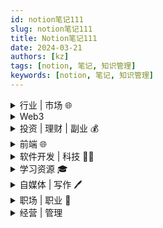 ```yaml
---
id: notion笔记111
slug: notion笔记111
title: Notion笔记111
date: 2024-03-21
authors: [kz]
tags: [notion, 笔记, 知识管理]
keywords: [notion, 笔记, 知识管理]
---
```



<details>
  <summary>行业 | 市场 🌐</summary>
  <div>
    <ul>
      <li><strong>入门方法论</strong>：<a href="https://www.xiaohongshu.com/discovery/item/625058aa000000002103969b?share_from_user_hidden=true&xhsshare=WeixinSession&appuid=591f1e7e50c4b4587b9dd97d&apptime=1651376600">如何快速了解一个陌生的行业和市场</a></li>
      <li><strong>求职趋势</strong>：<a href="https://36kr.com/p/1778766808714120">大学生求职数据 - 36氪</a></li>
      <li><strong>薪资分析</strong>：<a href="https://36kr.com/p/1784333028248967">中国各行业薪资分析 - 36氪</a></li>
      <li><strong>产品思维</strong>：<a href="https://sspai.com/post/72987">用「乐高」思维做成的产品是什么样的？Notion 和它的 GTM 策略</a></li>
      <li><strong>消费趋势</strong>：<a href="https://36kr.com/p/1734650641069316">这个"五一"假期，有草地的地方就有帐篷：露营之后火什么？</a><br/>
        家庭园艺消费市场、舞台剧、话剧、脱口秀等演艺市场兴起。中产阶级追求的是生活的美好，而不是奢侈的享受。</li>
      <li><strong>技术演进</strong>：<a href="https://juejin.cn/post/7093107691798659103">谈谈我对 Web 3.0 的看法 - 掘金</a><br/>
        Web 1.0 与 Web 2.0 数据中心化，存储在平台服务器；Web 3.0 数据去中心化，不受平台拥有，存储在某些去中心化应用中。</li>
      <li><strong>半导体产业格局</strong>：<a href="https://www.theregister.com/2022/04/06/2021_national_semiconductor_market_share/">IC Insights 数据显示</a>，2021 年中国占全球半导体市场份额的 4%，美国占据了一半以上。</li>
      <li><strong>互联网趋势</strong>：<a href="https://www.notion.so/a911086de31d4491b7908055d43eaeba?pvs=21">2022年的互联网行业</a></li>
      <li><strong>公司转型案例</strong>：<a href="https://github.com/fikrikarim/companies-with-successful-pivot">成功转型的初创公司列表（GitHub）</a></li>
      <li><strong>未来趋势预测</strong>：<a href="https://mp.weixin.qq.com/s?__biz=MzIxNTAzNzU0Ng==&mid=2654747130&idx=1&sn=a39bdda8e96ac20fcc105063b8369b85&chksm=8c56faffbb2173e9aaeadd93b531e4414961cad66f1ab1ecebf704931f065af4599e50fba6f0&scene=27#wechat_redirect">下一个 10 年，将会发生的 12 个趋势</a></li>
      <li><strong>年度关键词</strong>：<a href="https://36kr.com/p/1544962904696833">2022年，互联网10大关键词</a></li>
      <li><strong>流量王者更替</strong>：<a href="https://www.solidot.org/story?sid=70089">2021全球最受欢迎域名榜单，TikTok取代Google成为第一</a><br/>
        TikTok 登顶多个时间段访问量榜首，最终成为全年访问量最高的域名。</li>
    </ul>
  </div>
</details>

<details>
  <summary>Web3</summary>
  <div>
    <ul>
      <li><strong>信息源入口</strong>：<a href="https://www.xiaohongshu.com/discovery/item/62ef483000000000160329f9?share_from_user_hidden=true&type=normal&xhsshare=CopyLink&appuid=591f1e7e50c4b4587b9dd97d&apptime=1659951295">Web3 信息源</a></li>
      <li><strong>中国与 Web3 革命</strong>：<a href="https://36kr.com/p/1778551902784393">为什么 Web3.0 革命必将发生在中国？- 36氪</a><br/>
        <strong>核心观点：</strong><br/>
        整个物联网都应该被架设在 Web3.0 的区块上。谁拥有最发达的物联网基础设施，谁就有机会创造更发达、更多场景应用的区块链网络，比如中国。<br/>
        中美在 Web3.0 发展道路上的本质区别：<code>token金融化</code> vs. <code>token物联化</code></li>
      <li><strong>Web3 还未普及，Web5 已到来？</strong>：<a href="https://36kr.com/p/1784280174988936">Web3没玩明白，Web5来了? - 36氪</a><br/>
        Web3 的精髓是打破互联网的垄断机制，打造一个由用户参与构建且拥有产权的去中心化互联网。</li>
    </ul>
  </div>
</details>

<details>
  <summary>投资 | 理财 | 副业 💰</summary>
  <div>
    <ul>
      <li><strong>理财与社会结构</strong>：<a href="https://www.xiaohongshu.com/discovery/item/6292de9b000000002103fed8?share_from_user_hidden=true&xhsshare=WeixinSession&appuid=591f1e7e50c4b4587b9dd97d&apptime=1653873388">参与理财的人越多，实体经济越差？</a><br/>
        观点：资本能增殖与传承，劳动不能。但劳动是资本的原始积累。两者对普通人来说都很重要。</li>
      <li><strong>通胀应对策略</strong>：<a href="https://www.xiaohongshu.com/discovery/item/5f941d9a00000000010061a8?share_from_user_hidden=true&xhsshare=WeixinSession&appuid=591f1e7e50c4b4587b9dd97d&apptime=1655058168">当通货膨胀来了，最先应该做什么？</a><br/>
        "通货膨胀就是血洗百姓财富。"</li>
      <li><strong>养老金问题</strong>：<a href="https://www.xiaohongshu.com/discovery/item/62a5696000000000010294bf?share_from_user_hidden=true&xhsshare=WeixinSession&appuid=591f1e7e50c4b4587b9dd97d&apptime=1655051148">养老金亏空4.7万亿，谁来给我们养老？</a></li>
      <li><strong>财报解读指南</strong>：<a href="https://www.xiaohongshu.com/discovery/item/6273d473000000002103b8df?share_from_user_hidden=true&xhsshare=WeixinSession&appuid=591f1e7e50c4b4587b9dd97d&apptime=1655051216">财报季｜年报分享专栏，致大家的使用指南</a></li>
      <li><strong>家族财富管理</strong>：<a href="https://www.xiaohongshu.com/discovery/item/627f4fcb000000000102a1d7?share_from_user_hidden=true&xhsshare=WeixinSession&appuid=591f1e7e50c4b4587b9dd97d&apptime=1652539661">家族办公室：为中国富豪管钱的那群人</a></li>
      <li><strong>养老金测算工具</strong>：<a href="https://www.xiaohongshu.com/discovery/item/627b3cf3000000000102c4f0?share_from_user_hidden=true&xhsshare=WeixinSession&appuid=591f1e7e50c4b4587b9dd97d&apptime=1652697505">国家社保服务平台 · 养老金测算</a></li>
      <li><strong>FIRE生活理念</strong>：<a href="https://36kr.com/p/1738842706459655">FIRE生活："低配版"财富自由</a><br/>
        拥有年支出 × 25 的启动资金 + 年化 4% 收益 + 低物欲生活。<br/>
        FIRE 的重点不在于财富，而在于自由。</li>
      <li><strong>财富层级模型</strong>：<a href="https://36kr.com/p/1722338777120009">个人财富的六个层级 - 36氪</a><br/>
        英文原文：<a href="https://www.principlespersonalfinance.co.uk/blog/the-6-levels-of-wealth" target="_blank">The 6 Levels of Wealth</a><br/>
        信息源：<a href="https://www.principlespersonalfinance.co.uk/" target="_blank">Personal Finance Principles</a></li>
      <li><strong>财富自由门槛</strong>：拥有 100w，年收益 4%，月均利息收入约 3333￥</li>
      <li><strong>美剧推荐</strong>：<a href="https://movie.douban.com/subject/26200198/">《亿万》</a>：金融、财富、信息差，揭示财富的本质是洞察力的变现。</li>
      <li><strong>微软成长史</strong>：<a href="https://luttig.substack.com/p/dont-forget-microsoft?utm_source=url&s=r">微软是如何做到市值$10T的？</a><br/>
        从 Windows 到 Office，再到云服务公司。</li>
      <li><strong>金融战历史</strong>：<a href="https://zhuanlan.zhihu.com/p/500782215?utm_campaign=rss&utm_medium=rss&utm_source=rss&utm_content=title">金融战：偷猎、围猎他国财富</a><br/>
        不创造财富，也不以土地为目标，而是用资本实力建立武装去围猎他国财富。</li>
      <li><strong>写作技巧</strong>：<a href="https://archive.aweber.com/newsletter/totalannarchy/MTM4ODA2ODA=/ta-110-how-to-sell-an-idea-best-description-of-a-boring-product.htm?utm_campaign=%E5%8F%AF%E4%B9%90&utm_medium=email&utm_source=Revue%20newsletter">文案大师 Ann Handley 的邮件</a><br/>
        写作要尽可能具体。</li>
      <li><strong>理财入门指南</strong>：<a href="https://sspai.com/post/63255">普通人如何有效投资理财？- 少数派</a></li>
      <li><strong>远程工作平台</strong>：<a href="https://www.upwork.com">UpWork</a>：打字、翻译、客户支持、开发等任务</li>
      <li><strong>构建被动收入</strong>：<a href="https://www.bmpi.dev/">BMP Investment</a><br/>
        终身学习（认知杠杆）→ 全栈技术（时间杠杆）→ 投资理财（财务杠杆）→ 被动收入（人生杠杆）</li>
      <li><strong>博客流量可视化案例</strong>：<a href="https://datastudio.google.com/reporting/6c3c6d3d-cd2f-4f8c-85e6-c06d672c445b/page/MnJzB">独立博客流量可视化展示</a></li>
      <li><strong>零成本搭建博客</strong>：<a href="https://www.bmpi.dev/dev/guide-to-setup-blog-site-with-zero-cost-3/">订阅推送篇</a>：掌握博客即时性流量</li>
      <li><strong>散户大战华尔街</strong>：<a href="https://bitable.feishu.cn/apppmH1tnO5OPZvBiOjl3fu3tBB?table=tblvGUyT13QJ3qDm&view=vewuNfwLSj">一表看完全过程（持续更新）</a></li>
      <li><strong>中国高净值家庭报告</strong>：<a href="https://www.hurun.net/zh-CN/reports/Detail?num=O37XUUGER51W">2020胡润财富报告</a><br/>
        包括中国内地及港澳台地区家庭资产分布情况。</li>
      <li><strong>复利思维反思</strong>：<a href="https://mp.weixin.qq.com/s/1pJSuOSrNIj4KPB0F8O54A">复利的谎言</a><br/>
        强调随机性、非连续性、非均匀性、非对称性，思考 > 勤奋。</li>
      <li><strong>居民股票配置趋势</strong>：<a href="https://mp.weixin.qq.com/s/FbEpVm5HZXVLiF-CAmAg6g">中国居民会增加股票配置吗？</a></li>
      <li><strong>为什么你需要一个自己的网站</strong>：<a href="http://xiao.do/issues/41-671672?utm_campaign=Issue&utm_content=view_in_browser&utm_medium=email&utm_source=happy+letter">品牌、数据、听众、长期复利</a></li>
    </ul>
  </div>
</details>


<details>
  <summary>前端 🌐</summary>
  <div>
    <ul>
      <li><a href="https://b23.tv/jkVwdv9">尤雨溪前端趋势2022 的主题演讲</a> - 哔哩哔哩</li>
      <li><a href="https://github.com/sunflower-land/sunflower-land">一个开源web端去中心化游戏</a>：web3+ts+tailwind+react+vite</li>
      <li>前端 | <a href="https://juejin.cn/post/7101943469085556766">最新vue技术栈**Vue3 + TS + Vite + Pinia + Windicss + NavieUI**</a></li>
      <li>前端 | <a href="https://juejin.cn/post/7103405860449157134">看vue3 keepalive源码</a></li>
      <li>前端 | <a href="https://www.v2ex.com/t/857841">关于vue3选什么组件库的讨论</a></li>
      <li><a href="https://css-tricks.com/single-element-loaders-the-spinner/">Single Element Loaders: The Spinner - CSS-Tricks</a></li>
      <li><a href="https://juejin.cn/post/7097067108663558151#heading-11">Vue经典面试题源码级详解 - 掘金</a></li>
      <li><a href="https://juejin.cn/post/7106791949100646437#comment">尤雨溪欧洲献舞：即将发布 Vue 2 的最后一个版本 - 掘金</a></li>
      <li><a href="https://www.bilibili.com/video/BV1eS4y1S7zB">【funnyCoder04】Vue和NuxtLabs核心成员Anthony Fu的开源人生</a></li>
      <li><a href="https://www.bilibili.com/video/BV1TY4y1p783?p=1&share_medium=android&share_plat=android&share_session_id=5dfae2b1-233c-41aa-8818-870d9a729719&share_source=WEIXIN&share_tag=s_i&timestamp=1652502891&unique_k=OoGvOLy&vd_source=0a48ad1de05efa1e6833281b8f062951">程序员模拟面试 AnthFu</a></li>
      <li>前端 | <a href="https://css-tricks.com/lets-make-a-qr-code-generator-with-a-serverless-function/">通过serverless函数生成二维码</a></li>
      <li>前端 | <a href="https://nutui.jd.com/jdt/#/">京东UI库 NutUI</a></li>
      <li>前端 | <a href="https://juejin.cn/post/7105662703439446047#comment">分享我如何成为 GDE（谷歌开发者专家）的经历和想法</a></li>
      <li>前端 | <a href="https://juejin.cn/post/7104621169189322782">我们是怎么在项目中落地qiankun的</a>：微前端是一种多个团队通过独立发布功能的方式来共同构建现代化 web 应用的技术手段及方法策略。</li>
      <li>前端 | <a href="https://github.com/realyao/WXminiprogram-Focus-clock">开源wx小程序</a></li>
      <li>前端 | <a href="https://www.pzuraq.com/blog/f-four-eras-of-javascript-frameworks">JavaScript 框架的四个时代 - pzuraq | blog</a></li>
      <li>前端 | <a href="https://cpojer.net/posts/building-a-javascript-bundler">Building a JavaScript Bundler - Christoph Nakazawa</a></li>
      <li>前端 | <a href="https://live.juejin.cn/4354/juejinyetan002/">掘金 5.11 月影 贺师俊 最新JS标准&ES2022直播回放</a></li>
      <li>前端 | <a href="https://css-tricks.com/a-css-slinky-in-3d/">纯CSS实现 3D slinky效果</a><br/><img src="https://i0.wp.com/css-tricks.com/wp-content/uploads/2022/05/giphy.gif?resize=500%2C375&ssl=1" alt="3D slinky效果"/></li>
      <li>前端 | <a href="https://css-tricks.com/cool-hover-effects-that-use-css-text-shadow/">使用CSS text-shadow实现复杂的hover效果</a></li>
      <li>前端 | <a href="https://levelup.gitconnected.com/micro-frontend-architecture-794442e9b325">微前端架构</a> - Medium</li>
      <li>前端 | <a href="https://medium.com/codex/am-i-a-senior-front-end-developer-6596142bf647">我是高级前端开发人员吗？</a> - Medium</li>
      <li>前端 | <a href="https://blog.devgenius.io/how-the-pros-handle-javascript-promises-6d00184bc275">专业人士如何处理 JavaScript Promise</a> - Medium</li>
      <li>前端 | <a href="https://juejin.cn/post/7094146488439144455#comment">前端埋点方案</a></li>
      <li>前端 | 前端架构：<a href="https://azeynalli1990.medium.com/software-architecture-patterns-for-front-end-development-9e43e43cdfb3">前端架构设计模式</a></li>
      <li>前端 | 前端架构：<a href="https://juejin.cn/post/7081147167653494797">前端代码的三种设计模式</a>：组件模式、compose组合模式、<strong>Membrane模式</strong></li>
      <li>前端 | 项目管理：<a href="https://juejin.cn/post/7085257325165936648#heading-0">从零到一建立前端规范</a></li>
      <li>前端 | 性能优化：<a href="https://juejin.cn/post/7083519723484708878">webpack优化</a></li>
      <li>前端 | 性能优化：<a href="https://juejin.cn/post/7085941958228574215">虚拟列表</a></li>
      <li>前端 | 性能优化：<a href="https://juejin.cn/post/7086284339364757517">得物团队H5秒开优化</a></li>
      <li>前端 | 补齐知识体系：React知识点<a href="https://github.com/jCodeLife/mind-map/tree/master/React">脑图</a></li>
      <li>前端 | 补齐知识体系：<a href="https://juejin.cn/post/7086325194934976519">ajax fetch axios区别</a></li>
      <li>前端 | 补齐知识体系：<a href="https://juejin.cn/post/7088417070009810981">分析HTTP TCP区别</a></li>
      <li>前端 | 补齐知识体系：CSS <a href="https://developer.mozilla.org/zh-CN/docs/Web/CSS/calc">calc()函数</a>，可以计算 长度值、角度、时间、百分比、数值</li>
      <li>前端 | 补齐知识体系：css3 animation暂停/恢复：<code>animation-play-state: paused/running;</code></li>
      <li>前端 | 补齐知识体系：5个好用的现代JS特性<ul>
          <li>用<code>Object.hasOwn()</code>代替<code>key in obj</code>（包含原型链）和<code>obj.hasOwnProperty</code>（对于非obj容易报错）</li>
          <li>用<code>#</code>声明私有属性</li>
          <li>数字分隔符<code>6000_000_000</code></li>
          <li>用<code>?.</code>简化&&和三元运算符<ol>
              <li><code>obj?.prop</code> 对象属性</li>
              <li><code>obj?.[expr</code> 对象/数组属性</li>
              <li><code>func?.(...args)</code> 执行函数</li></ol></li></ul></li>
      <li>前端 | 补齐知识体系：<a href="https://scarsu.oss-cn-shanghai.aliyuncs.com/picgo/20220427175537.png">CSS Functions脑图</a></li>
      <li>前端 | 学习借鉴：<a href="https://juejin.cn/post/7086381206236823559#heading-5">年包70w+的前端技术专家offer是如何拿到的</a></li>
      <li>前端 | 开发工具：<a href="https://www.joshwcomeau.com/operator-lookup/">Javascript运算符搜索引擎</a></li>
      <li>前端 | ECMAScript新提案：通过复制更改数组，提案了四个新的数组方法<code>.toReversed()</code>、<code>.toSorted()</code>、<code>.toSpliced()</code>、<code>.with()</code>，前三种方法相对应的原始方法.reverse() .sort() .splice() 均会更改原数组，<code>.with(index, value)</code>方法替换了原始的修改数组元素的方式<code>arr[index]=value</code></li>
      <li>前端 | ECMAScript新提案：<a href="https://juejin.cn/post/7088109545561522190#heading-0">类型注解（TypeScript 在未来可能被纳入 ECMAScript 中）</a></li>
      <li>前端 | 函数式编程：<a href="https://jrsinclair.com/articles/2022/javascript-function-composition-whats-the-big-deal/">函数组合compose、管道符、pipe函数</a></li>
      <li>前端 | 实际场景与方案：<a href="https://juejin.cn/post/7084149728799096840">Vue API 统一管理</a></li>
      <li>前端 | 实际场景与方案：用<a href="https://juejin.cn/post/7085578967184310280">责任链模式</a>解决一系列校验问题、避免大量<code>if、else</code></li>
      <li>前端 | 实际场景与方案：<a href="https://juejin.cn/post/7088144745788080142">前端常见实际问题&解决方案</a></li>
      <li>前端 | 项目实例：<a href="https://juejin.cn/post/7086467466703929358">koa2+vite+ts+vue3+pinia前端SSR项目</a></li>
      <li>前端 | 项目实例：<a href="https://github.com/Ismaestro/angular-example-app">Angular 13 Example App + Angular CLI + i18n + GraphQL + TypeScript</a></li>
      <li>前端 | 一个Canvas3D动效<a href="https://rainbowhunt.com/index.html">网页</a>案例</li>
      <li>前端 | <a href="https://cloudconvert.com/docx-to-html">docx  to   html在线转换网站</a>（常用于网站隐私政策、用户协议等页面）</li>
      <li>【前端】<a href="https://juejin.cn/post/7046217976176967711#heading-1">ES2016-ES2021知识点</a></li>
      <li>【前端】<a href="https://juejin.cn/post/7046697922255126558">前端监控系统设计 - 掘金</a></li>
      <li>【前端】<a href="https://juejin.cn/post/7045955715134914574">2022 年需要关注的几个前端技术 - 掘金</a></li>
      <li>【前端】<a href="https://css-tricks.com/css-based-fingerprinting/">CSS-Based Fingerprinting | CSS-Tricks - CSS-Tricks</a></li>
      <li>【前端】<a href="https://css-tricks.com/defensive-css/">Defensive CSS | CSS-Tricks - CSS-Tricks</a></li>
      <li>【前端】<a href="https://juejin.cn/post/7046922345864232974">浅析我们为什么要上Vue3？ - 掘金</a></li>
      <li>【前端】<a href="https://css-tricks.com/next-gen-css-container/">下一代CSS：@container</a></li>
      <li>【前端】<a href="https://github.com/pingan8787/Learn-Web-Components">web components组件库</a></li>
      <li>【前端】<a href="https://codepen.io/zsy/pen/poWpppV">css + svg 实现极光特效</a></li>
      <li>【前端】<a href="https://juejin.cn/post/7043977419207737375">**低代码行业现状简析-凹凸实验室 京东**</a></li>
      <li>【前端】<a href="https://www.17sucai.com/pins/demo-show?id=22752">对2D图片实现3D效果</a></li>
      <li>【前端】<a href="https://tdesign.tencent.com">腾讯UI套件： TDesign</a>（支持vue2、3、react、angular；并内置于设计工具<a href="https://pixso.cn/">pixso</a>中</li>
      <li>【前端电子书】：<a href="https://exploringjs.com/impatient-js/">给不耐烦的JS程序员看的ES2022</a> - The ECMAScript 2022 edition of "JavaScript for impatient programmers"</li>
      <li>【前端】<a href="https://juejin.cn/post/7044678301926817806">如何在产环境debug</a>：global search、添加本地sourceMap、local overrides</li>
      <li><a href="https://juejin.cn/post/7041713124210114567">政采云 | 如何写前端技术文档</a></li>
      <li><a href="https://2021.stateofcss.com/">State Of CSS 2021</a></li>
      <li><a href="https://juejin.cn/post/7041021350114230285#heading-0">V8编译浅谈</a></li>
      <li><a href="https://juejin.cn/post/6989422484722286600">前端面试八股文合集</a></li>
      <li><a href="https://juejin.cn/post/6989439618877751303#comment">一个Three.js实例 | 3D看鞋</a></li>
      <li><a href="https://juejin.cn/post/6989413354628448264">文件下载9种场景</a></li>
      <li><a href="https://juejin.cn/post/6988949401842483230">在网页中实现裸眼3D</a></li>
      <li><a href="https://www.smashingmagazine.com/2021/06/web-workers-2021/#top">Web Workers 2021现状分析</a></li>
      <li><a href="https://juejin.cn/post/6986834120290598942">微前端落地，悬着的心终于放下了</a></li>
      <li><a href="https://juejin.cn/post/6987140782595506189">如何搭建适合自己团队的构建部署平台</a></li>
      <li><a href="https://juejin.cn/post/6986681411201663007">中国计算机学会的前端会议，前端的发展与未来</a></li>
      <li><a href="https://juejin.cn/post/6987179395714646024">你真的了解package.json吗？</a></li>
      <li><a href="https://juejin.cn/post/6986378966726606885#comment">前端零成本建站</a></li>
      <li><a href="https://github.com/vuejs/petite-vue">petite-vue</a> | 6KB 轻量迷你基本版 vue</li>
      <li><a href="https://github.com/sorrycc/awesome-javascript">awesome-javascript</a> | 优秀前端库合集</li>
      <li><a href="https://juejin.cn/post/6981673766178783262#heading-3">前端性能优化 | 9大策略和6大指标</a></li>
      <li><a href="https://juejin.cn/post/6981608167041925134">B站五面面经（附过程、答案）</a></li>
      <li><a href="https://36kr.com/p/1301502545971845">字节跳动的B面_详细解读_最新资讯_热点事件_36氪</a></li>
      <li><a href="https://juejin.cn/post/6982361231071903781">webpack 最佳实践-微医前端团队</a></li>
      <li><a href="https://juejin.cn/post/6979037045440151583">ES6复盘知识点</a></li>
      <li><a href="https://juejin.cn/post/7034419410706104356">如何成为优秀的大前端Leader</a></li>
      <li><a href="https://github.com/DDFE/DDFE-blog">滴滴前端博客</a>(核心成员<a href="https://github.com/ustbhuangyi">黄轶</a>)</li>
      <li><a href="https://juejin.cn/post/6997943192851054606#heading-0">尤雨溪是怎么发布 Vue.js 的？</a></li>
      <li><a href="https://developer.mozilla.org/zh-CN/docs/Web/API/HTMLInputElement/webkitdirectory">上传文件夹的API</a><code>HTMLInputElement.webkitdirectory</code></li>
      <li><a href="https://juejin.cn/post/6995235136547586084">前端异常监控和容灾</a></li>
      <li><a href="https://zhuanlan.zhihu.com/p/20939640">css houdini</a> ：js in css</li>
      <li><a href="https://juejin.cn/post/6994976281053888519#heading-2">Vue3 源码中实用的基础工具函数</a></li>
      <li><a href="https://hectorguo.com/zh/http2-starter">http2 & 前端</a></li>
      <li><a href="https://juejin.cn/post/6989513390636924936#heading-11">每个前端都需要知道这些面向未来的CSS技术</a></li>
      <li><a href="https://github.com/lydiahallie/javascript-questions">Github | Javascript进阶问题列表</a> - 39.8k star</li>
      <li><a href="https://tech.meituan.com/">美团技术博客</a> | 更新稳定，积累多，技术领域宽泛</li>
      <li>最新的<a href="https://krausest.github.io/js-framework-benchmark/index.html">前端框架性能对比结果</a>、<a href="https://mp.weixin.qq.com/s/6Oygy93y9NW0VkRD5HRVkg">分析文章</a>、<a href="https://dev.to/ryansolid/making-sense-of-the-js-framework-bbenchmark-25hl">了解测试的基准</a></li>
      <li><a href="https://github.com/you-dont-need/You-Dont-Need-Javascript">You-Dont-Need-JavaScript</a>： 用原生CSS实现UI逻辑</li>
      <li><a href="https://github.com/public-apis/public-apis">免费公开API搜集仓库</a></li>
      <li><a href="https://github.com/chefyuan/algorithm-base">动画算法仓库</a></li>
      <li>手写<a href="https://mp.weixin.qq.com/s/gW_2sDfX5o4wamoiZMsxCw">easy webpack</a> ，熟悉AST</li>
    </ul>
  </div>
</details>

<details>
  <summary>软件开发 | 科技 🧑‍💻</summary>
  <div>
    <ul>
      <li>信息源 | <a href="https://simpleprogrammer.com/">《软技能2：软件开发者职业生涯指南》作者网站</a></li>
      <li>学习资源 | <a href="https://www.xiaohongshu.com/discovery/item/62c1925400000000040082d3?share_from_user_hidden=true&xhsshare=CopyLink&appuid=591f1e7e50c4b4587b9dd97d&apptime=1656865072">计算机基础【四大件】怎么学</a>：数据结构与算法、操作系统、计算机网络、数据库</li>
      <li>专业英语 | <a href="https://github.com/shimohq/chinese-programmer-wrong-pronunciation">中国程序员容易发音错误的单词</a></li>
      <li>工具 | <a href="https://github.blog/2022-06-08-sunsetting-atom/">github宣布放弃Atom</a>，同时，原 Atom 创始团队的新项目：<a href="https://zed.dev">https://zed.dev</a></li>
      <li>文章 | <a href="https://medium.com/@lucapelosi/5-design-principles-from-a-software-architecture-guru-8762a304fb3b">5 SOLID Principles from Clean Architecture - Medium</a></li>
      <li>文章 | <a href="https://medium.com/@ms_lizzie/stop-writing-code-if-you-are-a-team-leader-794e78ce6426">Stop Writing Code If You Are a Team Leader - Medium</a></li>
      <li>学习资源 | <a href="https://www.xiaohongshu.com/discovery/item/6280e29f000000000102e24c?share_from_user_hidden=true&xhsshare=WeixinSession&appuid=591f1e7e50c4b4587b9dd97d&apptime=1652628588">计算机讲的很好</a>的印度程序员Harsha Suryanarayana、<a href="https://www.bilibili.com/video/av543742193/?vd_source=0a48ad1de05efa1e6833281b8f062951">深入浅出数据结构 - b站</a>原视频在某管，名字叫mycodeschool（14年去世了，为此topcoder还专门为他举办了一场比赛以悼念他</li>
      <li>网络 | <a href="https://juejin.cn/post/7092326134146138142">计算机网络常用知识总结 - 掘金</a></li>
      <li>低代码 | <a href="https://github.com/macrozheng/mall">电商系统 低代码 开源项目</a></li>
      <li>低代码 | 阿里开源<a href="https://github.com/alibaba/lowcode-engine">LowCodeEngine、</a><a href="https://github.com/alibaba/lowcode-demo">demo地址</a></li>
      <li>技术 | <a href="https://www.v2ex.com/t/850448">线上突然出 bug 怎么找？ - V2EX</a></li>
      <li>技术 | Nginx替代方案：<a href="https://caddyserver.com/v2">Caddy2</a> 开源 自动化https 比nginx配置简单</li>
      <li>技术 | <a href="https://refactoringguru.cn/design-patterns/catalog">22种设计模式目录</a></li>
      <li>"技术为业务而服务，不同的场景需要不同的工具，我们的任务就是找到最合适的工具并用好它。"</li>
      <li>知乎 | <a href="https://zhuanlan.zhihu.com/p/152964640">探索Notion的实现</a></li>
      <li>少数派 | <a href="https://sspai.com/post/66938">2021：树莓派入坑指南</a></li>
      <li>树莓派实验室 | <a href="https://shumeipai.nxez.com/2018/11/01/a-raspberry-pi-nas-that-really-look-like-a-nas.html">用树莓派制造一个像样的 NAS</a></li>
      <li>树莓派实验室 | <a href="https://shumeipai.nxez.com/">Raspberry Pi中文资讯站，提供丰富的树莓派使用教程和DIY资讯</a></li>
      <li>开源 | <a href="https://github.com/mgechev/google-interview-preparation-problems">google面试算法题训练</a></li>
      <li>开源 | <a href="https://github.com/scottcgi/MojoJS-Animation">MojoJS-Animation</a>：开源强大、轻量、易用的JS动画引擎</li>
      <li>政采云 | <a href="https://juejin.cn/post/6997536906967777316">你需要知道的项目管理知识</a></li>
      <li>字节 | <a href="https://juejin.cn/post/6996819856033054756">如何写开发设计方案</a></li>
      <li>文章 | <a href="https://mp.weixin.qq.com/s/55LNXtxf1PjgT5s1KygMYQ">10款lowcode开发平台</a></li>
      <li>资源 | <a href="https://goalkicker.com/">编程电子书</a></li>
      <li>开源 | <a href="https://github.com/samuelmtimbo/unit">可视化编程</a></li>
      <li>科技 | <a href="https://futurism.com/the-byte/brain-cells-play-pong">研究人员教会培养皿中的脑细胞打乒乓球</a></li>
      <li>科技 | <a href="https://www.youtube.com/watch?v=tF4DML7FIWk&feature=emb_title">双足机器人 Atlas 在表演流畅的跑酷</a></li>
      <li><a href="https://google.github.io/eng-practices/">Google代码审查指南</a>、 <a href="https://jimmysong.io/eng-practices/">中文版</a></li>
      <li><a href="https://github.com/google/styleguide/">Google开发语言风格指南</a> - 29.4k star</li>
      <li><a href="https://arxiv.org/ftp/arxiv/papers/1702/1702.01715.pdf">Google软件工程经验</a>、<a href="https://www.techug.com/post/google-best-practices.html">中文版</a></li>
      <li><a href="https://mp.weixin.qq.com/s?__biz=MjM5NjQ5MTI5OA==&mid=2651750037&idx=1&sn=a9d4f3c00bba2e2b1313b422914bfb22&chksm=bd12a7d88a652ecebb576c750d3c90ac6a42d6b84b23e0d11f9d03028673d26786b732e05122&scene=21#wechat_redirect">美团技术沙龙——85个演讲，70+小时视频</a></li>
      <li><a href="https://mp.weixin.qq.com/s/cOK7ETevEl2ODO_eqFdMzA">技术人必读书单-美团</a></li>
      <li><a href="https://tech.meituan.com/2020/04/23/read-book-2020-04-23.html">技术团队书单-美团</a><ul>
          <li><strong>通用能力类：6本</strong><ul>
              <li><a href="https://book.douban.com/subject/27608239/">原则</a>   8.3</li>
              <li><a href="https://book.douban.com/subject/11528220/">系统之美</a>   8.2</li>
              <li><a href="https://book.douban.com/subject/26665995/">潜力量</a>   8.7</li>
              <li><a href="https://book.douban.com/subject/26469514/">乔布斯的魔力演讲</a>   7.8</li>
              <li><a href="https://book.douban.com/subject/27609489/">远见 : 如何规划职业生涯3大阶段</a>   7.7</li>
              <li><a href="https://book.douban.com/subject/33385402/">事实 : 用数据思考，避免情绪化决策</a>   8.0</li></ul></li>
          <li><strong>经济管理类：6本</strong><ul>
              <li><a href="https://book.douban.com/subject/1949420/">孙子兵法</a>   9.4</li>
              <li><a href="https://book.douban.com/subject/27178870/">格鲁夫给经理人的第一课</a>   9.1</li>
              <li><a href="https://book.douban.com/subject/27614523/">刷新</a>   7.5</li>
              <li><a href="https://book.douban.com/subject/26844697/">关键时刻MOT</a>   8.2</li>
              <li><a href="https://book.douban.com/subject/26863476/">领导梯队</a>   8.1</li>
              <li><a href="https://book.douban.com/subject/27104764/">经济学通识课</a>   8.3</li></ul></li>
          <li><strong>哲学历史类：8本</strong><ul>
              <li><a href="https://book.douban.com/subject/26314954/">光荣与梦想</a>   8.7</li>
              <li><a href="https://book.douban.com/subject/26384991/">民国大人物</a>   6.5</li>
              <li><a href="https://book.douban.com/subject/5366248/">极简欧洲史</a>   8.2</li>
              <li><a href="https://book.douban.com/subject/30379527/">世界观</a>   8.9</li>
              <li><a href="https://book.douban.com/subject/26815948/">当下的力量</a>   8.0</li>
              <li><a href="https://book.douban.com/subject/26743265/">枪炮、病菌与钢铁：人类社会的命运</a>   8.8</li>
              <li><a href="https://book.douban.com/subject/3007268/">传习录</a>   9.3</li>
              <li><a href="https://book.douban.com/subject/26306470/">西方心理学史</a>   6.7</li></ul></li>
          <li><strong>人物传记类：3本</strong><ul>
              <li><a href="https://book.douban.com/subject/20424526/">邓小平时代</a>   9.2</li>
              <li><a href="https://book.douban.com/subject/30481422/">曾国藩传</a>   6.8</li>
              <li><a href="https://book.douban.com/subject/30320887/">我的世界观</a>   8.9</li></ul></li></ul></li>
      <li><a href="https://www.freecodecamp.org/news/convolutional-neural-network-tutorial-for-beginners/">神经网络入门教程 - freecodecamp</a></li>
      <li><a href="https://www.ffreecodecamp.org/news/the-docker-handbook">docker教程 - freecodecamp</a></li>
      <li><a href="https://github.com/chiphuyen/ml-interviews-book">chiphuyen / ml-interviews-book</a>：机器学习面试指南</li>
      <li><a href="https://github.com/geerlingguy/internet-pi">geerlingguy / internet-pi</a>：树莓派的所有网络配置</li>
      <li><a href="https://github.com/eugeneyan/applied-ml">eugeneyan / applied-ml</a>：公司的论文和技术博客，分享他们在生产中的数据科学和机器学习工作。</li>
      <li><a href="https://github.com/AllThingsSmitty/css-protips">AllThingsSmitty / css-protips</a>：收集CSS tips</li>
      <li><a href="https://github.com/tuteng/Best-websites-a-programmer-should-visit-zh">tuteng / Best-websites-a-programmer-should-visit-zh</a>：程序员应该访问的最佳网站中文版</li>
      <li><a href="https://github.com/fent/node-ytdl-core">fent / node-ytdl-core</a>：javascript写的Youtube视频下载器</li>
      <li><a href="https://mp.weixin.qq.com/s/gQEbsWUFoFBiDinYG7EvIg">webpack老项目 迁移到 Vite</a>：实战经验</li>
    </ul>
  </div>
</details>

<details>
  <summary>学习资源 🎓</summary>
  <div>
    <ul>
      <li><strong>英文演讲 & 影子跟读</strong>：<a href="http://music.163.com/song?id=30512348&userid=109088284">尼克·胡哲《Never Give Up》音频</a> | 
        <a href="https://scarsu.oss-cn-shanghai.aliyuncs.com/file_share/2021-02-01%E3%80%90never%20give%20up%E3%80%91.docx">中英文稿下载</a></li>
      <li><strong>如何快速进入学习状态</strong>：<a href="https://www.bilibili.com/video/BV1QX4y157mJ?p=1&share_medium=android&share_plat=android&share_source=COPY&share_tag=s_i&timestamp=1614612909&unique_k=oE4GG5">Bilibili 视频链接</a></li>
    </ul>
  </div>
</details>

<details>
  <summary>自媒体 | 写作 🖊️</summary>
  <div><ul>
      <li><strong>写作闭环实践</strong>：<a href="https://sspai.com/post/73648">职场懒人写作闭环「All  Writing in Writeathon」</a> - 少数派推荐</li>
      <li><strong>自由职业指南</strong>：<a href="https://36kr.com/p/1777778769317001">自由职业，如何做好？</a></li>
      <li><strong>投稿渠道分享</strong>：<a href="https://www.xiaohongshu.com/discovery/item/624ec987000000000102f1d2?share_from_user_hidden=true&xhsshare=WeixinSession&appuid=591f1e7e50c4b4587b9dd97d&apptime=1651252551">写文章投稿途径</a></li>
      <li><strong>视频制作技巧</strong>：<a href="https://www.xiaohongshu.com/discovery/item/62680cc800000000210353a3?share_from_user_hidden=true&xhsshare=WeixinSession&appuid=591f1e7e50c4b4587b9dd97d&apptime=1652690396">不露脸、换背景、变声方法</a></li>
      <li><strong>持续更新秘籍</strong>：<a href="https://www.xiaohongshu.com/discovery/item/626bf18a0000000021039091?share_from_user_hidden=true&xhsshare=WeixinSession&appuid=591f1e7e50c4b4587b9dd97d&apptime=1652719473">专业博主没告诉你的运营秘籍：不断更的秘密</a></li>
      <li><strong>远程/副业机会</strong>：<a href="https://www.xiaohongshu.com/discovery/item/62a2ec92000000000102a5a1?share_from_user_hidden=true&xhsshare=WeixinSession&appuid=591f1e7e50c4b4587b9dd97d&apptime=1655048490">如何找到不用上班的神仙工</a></li>
      <li><strong>副业数据查询平台</strong><ul>
          <li><a href="https://www.topys.cn/">TOPYS</a> - 创意内容平台</li>
          <li><a href="https://ci.lker.app/">零克查词</a> - 小红书关键词搜索</li>
          <li><a href="https://www.newrank.cn/">新榜</a> - 自媒体数据分析</li>
          <li><a href="https://www.kaolamedia.com/">考拉新媒体导航</a> - 新媒体资源聚合站</li></ul></li>
      <li><strong>写作的意义</strong>：<a href="https://reading.yanyiii.com/why-do-you-write/?utm_campaign=%E5%8F%AF%E4%B9%90&utm_medium=email&utm_source=Revue%20newsletter">写作最大的理由应该是，我们通过写作认识自己</a></li>
      <li><strong>写作建议来源</strong>：<a href="https://reading.yanyiii.com/">作家和评论家 YanYi 给的写作建议</a></li>
    </ul>
  </div>
</details>

<details>
  <summary>职场 | 职业 💼</summary>
  <div>
    <ul>
      <li><a href="https://www.xiaohongshu.com/discovery/item/62e614d0000000001202ac07?share_from_user_hidden=true&type=normal&xhsshare=CopyLink&appuid=591f1e7e50c4b4587b9dd97d&apptime=1659320753">一位27岁女程序员的职业发展规划</a></li>
      <li>职场 | <a href="https://36kr.com/p/1774752107821321">英国本周开展全球规模最大的4天工作制试验</a> / <a href="https://www.solidot.org/story?sid=71754">四天工作制试点</a><br/>
        英国少数企业<a href="https://www.nytimes.com/2022/06/06/business/uk-four-day-work-week.html">开始试行四天工作制</a>。周一开始，一项为期六个月、涉及英国70家公司数千名员工的试点项目将开始实施，员工每周将工作四天，薪酬保持不变。剑桥大学、牛津大学和波士顿学院的研究人员将评估该项目对生产力和生活质量的影响，并将在 2023年公布结果。试点基于 100:80:100 原则：薪水维持 100%，工作时间为原来的 80%，员工承诺维持 100% 的生产力。西班牙和苏格兰也将在今年晚些时候启动政府支持的四天工作制试点。</li>
      <li>职场 | <a href="https://36kr.com/p/1777326292683650">职场称呼</a></li>
      <li><a href="https://www.solidot.org/story?sid=71799">微软不再禁止员工向竞争对手求职</a></li>
      <li><a href="https://36kr.com/p/1783567877229953">阿里腾讯领舞，互联网大厂提速「反内卷」-36氪</a></li>
      <li><a href="https://www.xiaohongshu.com/discovery/item/626aa1920000000021039ae4?share_from_user_hidden=true&xhsshare=WeixinSession&appuid=591f1e7e50c4b4587b9dd97d&apptime=1651210657">职业生涯规划建议</a></li>
      <li><a href="http://qh.nvq.net.cn/htm/14898/231426.html">国家职业技能标准更新公告</a></li>
      <li><a href="https://www.xiaohongshu.com/discovery/item/6280fb530000000001029fcc?share_from_user_hidden=true&xhsshare=WeixinSession&appuid=591f1e7e50c4b4587b9dd97d&apptime=1652674794">工作能力差的表现</a></li>
      <li><a href="https://www.xiaohongshu.com/discovery/item/62899533000000002103c288?share_from_user_hidden=true&xhsshare=WeixinSession&appuid=591f1e7e50c4b4587b9dd97d&apptime=1653399932">工作交接时划清"时间分割线"</a></li>
      <li>职业 | <a href="https://36kr.com/p/1731028653014017">真实的公务员世界</a></li>
      <li>职业 | <a href="https://36kr.com/p/1743811696586624">陪诊师、跑腿业务</a></li>
      <li>职业 | <a href="http://www.topworker.cn/">Topworker跨境客</a>：全国最大的优质跨境自由职业者社群</li>
      <li>职业 | <a href="https://www.toptal.com/">Toptal</a>：全球精英自由职业者平台（需英语好）</li>
      <li>职业 | <a href="https://c.talpat.com/">TalentOrg</a>：互联网远程工作社区（多语言产品经理岗位）</li>
      <li>职业 | <a href="https://juejin.cn/post/7088538894891188238">前端私活</a></li>
      <li><a href="https://mp.weixin.qq.com/s/QRDta2pDBydMn_3wDTHp1g">职场年终总结怎么写？</a></li>
      <li><a href="https://36kr.com/p/1508740909260037">如何应对变相裁员</a></li>
      <li><a href="https://www.zhihu.com/question/430981016/answer/1764016993">如何看一个人有没有领导力</a></li>
      <li><a href="https://www.zhihu.com/question/440237998/answer/1720449267?utm_source=wechat_session&utm_medium=social&utm_oi=28923681308672&utm_content=group3_Answer&utm_campaign=shareopn">工作中提高效率的方法</a></li>
      <li><a href="https://juejin.cn/post/6926787585423933448#heading-0">前端软技能，反制职场PUA</a></li>
      <li>敏捷项目管理工具：<ul>
          <li><a href="https://www.notion.so/product#use_case_tasks">Notion 看板</a></li>
          <li><a href="https://bitable.feishu.cn/templates?view_name=project">飞书多维表格</a></li></ul></li>
      <li><strong>跳槽到新公司一定要做的事</strong><ul>
          <li>跟直属老板约1-1：明确自己的价值与期望</li>
          <li>每天/隔天跟进进展，提出需要帮助的地方</li>
          <li>主动了解公司的各种模板（汇报格式、配色方案等）</li>
          <li>制定自己的工作准则，树立积极形象</li>
          <li>高效工作，不随意加班，尊重他人时间</li></ul></li>
      <li>职场 | <a href="https://36kr.com/p/1776340427066244">"00后整顿职场"背后 </a>：00后实际就业率低 面临疫情导致的行业寒冬；整顿职场的是少数人，但是被放大了，说明80后、90后苦职场久矣<br/><img src="https://s3-us-west-2.amazonaws.com/secure.notion-static.com/6a5ea948-2b49-4d6b-82b3-2e0e693d8c30/Untitled.png" alt="Untitled" width="200"/></li>
    </ul>
  </div>
</details>

<details>
  <summary>经营 | 管理</summary>
  <div>
    <ul>
      <li><strong>项目经理必看</strong>：<a href="https://www.xiaohongshu.com/discovery/item/62e8a3a50000000011011613?share_from_user_hidden=true&type=normal&xhsshare=CopyLink&appuid=591f1e7e50c4b4587b9dd97d&apptime=1659458810">项目立项九个原则</a></li>
    </ul>
    <p><strong>项目管理参考图集：</strong></p>
    <div>
      <img src="https://s3-us-west-2.amazonaws.com/secure.notion-static.com/497f8b39-3680-48be-b133-c79949fc7256/10005.jpg" alt="10005.jpg" width="200"/>
      <img src="https://s3-us-west-2.amazonaws.com/secure.notion-static.com/9bb902ce-809b-445f-b7ff-a22d2e7dc45a/10006.jpg" alt="10006.jpg" width="200"/>
      <img src="https://s3-us-west-2.amazonaws.com/secure.notion-static.com/5f3b95a0-2ee7-4e97-a682-2e1a0ae33cf4/10007.jpg" alt="10007.jpg" width="200"/>
      <img src="https://s3-us-west-2.amazonaws.com/secure.notion-static.com/4a5c0acc-bc1e-4860-95ec-ea48060849c9/10008.jpg" alt="10008.jpg" width="200"/>
      <img src="https://s3-us-west-2.amazonaws.com/secure.notion-static.com/14c02f19-2555-4367-93c2-4955b1867060/10001.jpg" alt="10001.jpg" width="200"/>
      <img src="https://s3-us-west-2.amazonaws.com/secure.notion-static.com/5204fedd-1fab-4ce3-b74d-3220b0479364/10002.jpg" alt="10002.jpg" width="200"/>
      <img src="https://s3-us-west-2.amazonaws.com/secure.notion-static.com/4e2febb5-f259-4dc1-9d2f-664625a9f275/10003.jpg" alt="10003.jpg" width="200"/>
      <img src="https://s3-us-west-2.amazonaws.com/secure.notion-static.com/f217f518-4890-4634-be61-486668ce1827/10004.jpg" alt="10004.jpg" width="200"/>
    </div>
  </div>
</details>
